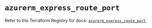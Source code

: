 # `azurerm_express_route_port`

Refer to the Terraform Registry for docs: [`azurerm_express_route_port`](https://registry.terraform.io/providers/hashicorp/azurerm/4.5.0/docs/resources/express_route_port).
